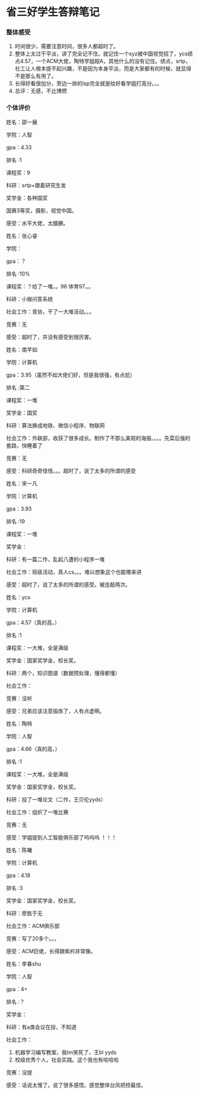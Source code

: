 # 省三好学生答辩笔记

### 整体感受

1. 时间很少，需要注意时间，很多人都超时了。
2. 整体上太过于平淡，讲了完全记不住。就记住一个syz被中国视觉招了，ycs绩点4.57，一个ACM大佬，陶特学姐超A，其他什么的没有记住。绩点，srtp，社工让人根本提不起兴趣，不是因为本身平淡，而是大家都有的时候，就显得不是那么有用了。
3. 长得好看很加分，旁边一排的lsp完全就是给好看学姐打高分。。。
4. 总评：无感，不比博燃

### 个体评价

姓名：邵一展

学院：人智

gpa：4.33

排名 :1

课程奖：9

科研：srtp+跟着研究生发

奖学金：各种国奖

国赛3等奖，摄影，视觉中国。

感受：水平大佬，太腼腆。



姓名：张心睿

学院：

gpa：？

排名 :10%

课程奖：？给了一堆。。96 体育97.。。

科研：小猴问答系统

社会工作：青协，干了一大堆活动。。。

竞赛：无

感受：超时了，并没有感受到很厉害。



姓名：南芊如

学院：计算机

gpa：3.95（虽然不如大佬们好，但是我很强，有点尬）

排名 :第二

课程奖：一堆

奖学金：国奖

科研：算法换成地铁、微信小程序、物联网

社会工作：外联部，收获了很多成长。制作了不那么美观的海报。。。。先菜后强的套路，快睡着了

竞赛：无

感受：科研奇奇怪怪。。。超时了，说了太多的所谓的感受



姓名：宋一凡

学院：计算机

gpa：3.93

排名 :19

课程奖：一堆

奖学金：

科研：有一篇二作，乱起八遭的小程序一堆

社会工作：班级活动，真人cs。。。难以想象这个也能哪来讲

感受：超时了，说了太多的所谓的感受。被连敲两次。



姓名：ycs

学院：计算机

gpa：4.57（真的高，）

排名 :1

课程奖：一大堆，全是满级

奖学金：国家奖学金，校长奖。

科研：两个，知识图谱（数据预处理，懂得都懂）

社会工作：

竞赛：没听

感受：兄弟应该注意锻炼了，人有点虚啊。



姓名：陶特

学院：人智

gpa：4.66（真的高，）

排名 :1

课程奖：一大堆，全是满级

奖学金：国家奖学金，校长奖。

科研：投了一堆论文（二作，王贝伦yyds）

社会工作：组织了一堆比赛

竞赛：无

感受：学姐提到人工智能俱乐部了呜呜呜 ！！！



姓名：陈曦

学院：计算机

gpa：4.18

排名 :3

奖学金：国家奖学金，校长奖。

科研：廖胜于无

社会工作：ACM俱乐部

竞赛：写了20多个。。。

感受：ACM巨佬，长得跟紫衿非常像。



姓名：李春shu

学院：人智

gpa：4+

排名 :？

奖学金：

科研：有a类会议在投，不知道

社会工作：

1. 机器学习编写教案，我tm笑死了，王bl yyds
2. 校级优秀个人，社会实践。这个我也有哈哈哈

竞赛：没提

感受：话说太慢了。说了很多感悟。感觉整体台凤把控最佳。


